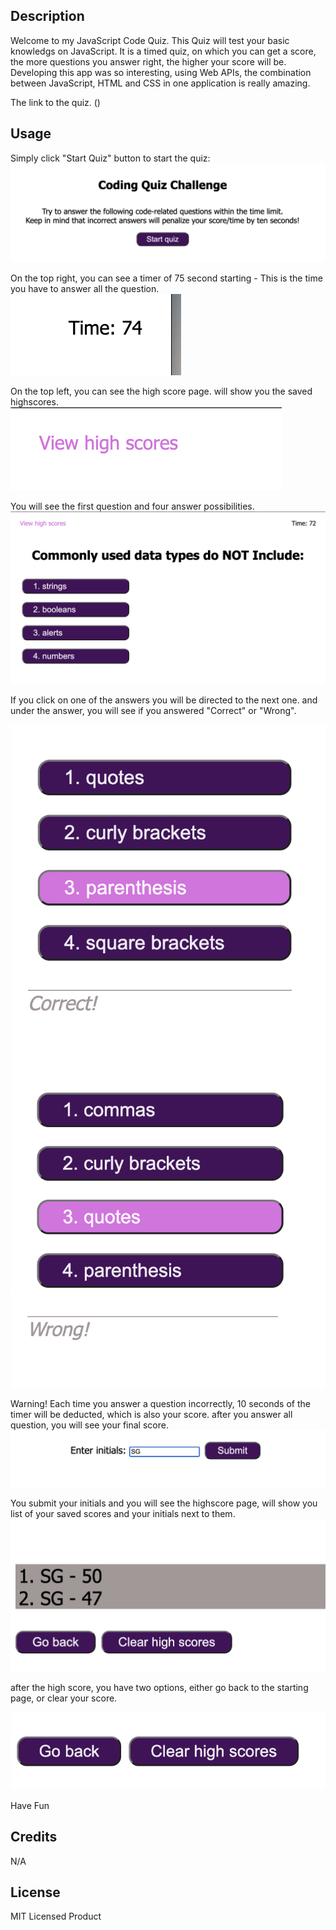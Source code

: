 ## Description

Welcome to my JavaScript Code Quiz. This Quiz will test your basic knowledgs on JavaScript. It is a timed quiz, on which you can get a score, the more questions you answer right, the higher your score will be.
Developing this app was so interesting, using Web APIs, the combination between JavaScript, HTML and CSS in one application is really amazing.

The link to the quiz. ()

## Usage

Simply click "Start Quiz" button to start the quiz:
![start quiz](https://github.com/Samm1911/04-Code-Quiz/blob/main/Pix/Pic1.png)

On the top right, you can see a timer of 75 second starting - This is the time you have to answer all the question.
![timer](https://github.com/Samm1911/04-Code-Quiz/blob/main/Pix/Pic2.png)

On the top left, you can see the high score page. will show you the saved highscores.
![high score](https://github.com/Samm1911/04-Code-Quiz/blob/main/Pix/Pic3.png)

You will see the first question and four answer possibilities.
![questions and answers](https://github.com/Samm1911/04-Code-Quiz/blob/main/Pix/Pic4.png)

If you click on one of the answers you will be directed to the next one.
and under the answer, you will see if you answered "Correct" or "Wrong".

![correct](https://github.com/Samm1911/04-Code-Quiz/blob/main/Pix/Pic5.png)
![wrong](https://github.com/Samm1911/04-Code-Quiz/blob/main/Pix/Pic6.png)

Warning! Each time you answer a question incorrectly, 10 seconds of the timer will be deducted, which is also your score.
after you answer all question, you will see your final score.
![initials and score](https://github.com/Samm1911/04-Code-Quiz/blob/main/Pix/Pic7.png)

You submit your initials and you will see the highscore page, will show you list of your saved scores and your initials next to them.
![highscores](https://github.com/Samm1911/04-Code-Quiz/blob/main/Pix/Pic8.png)

after the high score, you have two options, either go back to the starting page, or clear your score.

![go back](https://github.com/Samm1911/04-Code-Quiz/blob/main/Pix/Pic9.png)

Have Fun

## Credits

N/A

## License

MIT Licensed Product

